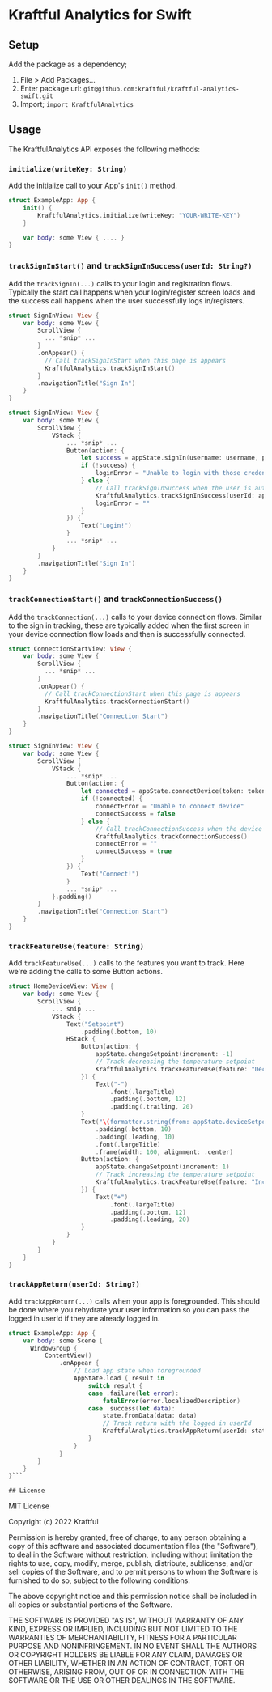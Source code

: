 # Kraftful Analytics for Swift

## Setup

Add the package as a dependency;

1. File > Add Packages...
2. Enter package url: `git@github.com:kraftful/kraftful-analytics-swift.git`
3. Import; `import KraftfulAnalytics`

## Usage

The KraftfulAnalytics API exposes the following methods:

### `initialize(writeKey: String)`

Add the initialize call to your App's `init()` method.

```swift
struct ExampleApp: App {
    init() {
        KraftfulAnalytics.initialize(writeKey: "YOUR-WRITE-KEY")
    }

    var body: some View { .... }
}
```

### `trackSignInStart()` and `trackSignInSuccess(userId: String?)`

Add the `trackSignIn(...)` calls to your login and registration flows. Typically the start call happens when your login/register screen loads and the success call happens when the user successfully logs in/registers.

```swift
struct SignInView: View {
    var body: some View {
        ScrollView {
          ... *snip* ...
        }
        .onAppear() {
          // Call trackSignInStart when this page is appears
          KraftfulAnalytics.trackSignInStart()
        }
        .navigationTitle("Sign In")
    }
}
```

```swift
struct SignInView: View {
    var body: some View {
        ScrollView {
            VStack {
                ... *snip* ...
                Button(action: {
                    let success = appState.signIn(username: username, password: password)
                    if (!success) {
                        loginError = "Unable to login with those credentials"
                    } else {
                        // Call trackSignInSuccess when the user is authenticated
                        KraftfulAnalytics.trackSignInSuccess(userId: appState.loggedInUserId)
                        loginError = ""
                    }
                }) {
                    Text("Login!")
                }
                ... *snip* ...
            }
        }
        .navigationTitle("Sign In")
    }
}
```

### `trackConnectionStart()` and `trackConnectionSuccess()`

Add the `trackConnection(...)` calls to your device connection flows. Similar to the sign in tracking, these are typically added when the first screen in your device connection flow loads and then is successfully connected.

```swift
struct ConnectionStartView: View {
    var body: some View {
        ScrollView {
          ... *snip* ...
        }
        .onAppear() {
          // Call trackConnectionStart when this page is appears
          KraftfulAnalytics.trackConnectionStart()
        }
        .navigationTitle("Connection Start")
    }
}
```

```swift
struct SignInView: View {
    var body: some View {
        ScrollView {
            VStack {
                ... *snip* ...
                Button(action: {
                    let connected = appState.connectDevice(token: token)
                    if (!connected) {
                        connectError = "Unable to connect device"
                        connectSuccess = false
                    } else {
                        // Call trackConnectionSuccess when the device is connected
                        KraftfulAnalytics.trackConnectionSuccess()
                        connectError = ""
                        connectSuccess = true
                    }
                }) {
                    Text("Connect!")
                }
                ... *snip* ...
            }.padding()
        }
        .navigationTitle("Connection Start")
    }
}
```

### `trackFeatureUse(feature: String)`

Add `trackFeatureUse(...)` calls to the features you want to track. Here we're adding the calls to some Button actions.

```swift
struct HomeDeviceView: View {
    var body: some View {
        ScrollView {
            ... snip ...
            VStack {
                Text("Setpoint")
                    .padding(.bottom, 10)
                HStack {
                    Button(action: {
                        appState.changeSetpoint(increment: -1)
                        // Track decreasing the temperature setpoint
                        KraftfulAnalytics.trackFeatureUse(feature: "Decrease Setpoint")
                    }) {
                        Text("-")
                            .font(.largeTitle)
                            .padding(.bottom, 12)
                            .padding(.trailing, 20)
                    }
                    Text("\(formatter.string(from: appState.deviceSetpoint as NSNumber) ?? "?")°")
                        .padding(.bottom, 10)
                        .padding(.leading, 10)
                        .font(.largeTitle)
                        .frame(width: 100, alignment: .center)
                    Button(action: {
                        appState.changeSetpoint(increment: 1)
                        // Track increasing the temperature setpoint
                        KraftfulAnalytics.trackFeatureUse(feature: "Increase Setpoint")
                    }) {
                        Text("+")
                            .font(.largeTitle)
                            .padding(.bottom, 12)
                            .padding(.leading, 20)
                    }
                }
            }
        }
    }
}
```

### `trackAppReturn(userId: String?)`

Add `trackAppReturn(...)` calls when your app is foregrounded. This should be done where you rehydrate your user information so you can pass the logged in userId if they are already logged in.

```swift
struct ExampleApp: App {
    var body: some Scene {
      WindowGroup {
          ContentView()
              .onAppear {
                  // Load app state when foregrounded
                  AppState.load { result in
                      switch result {
                      case .failure(let error):
                          fatalError(error.localizedDescription)
                      case .success(let data):
                          state.fromData(data: data)
                          // Track return with the logged in userId
                          KraftfulAnalytics.trackAppReturn(userId: state.loggedInUserId)
                      }
                  }
              }
        }
    }
}```

## License

```
MIT License

Copyright (c) 2022 Kraftful

Permission is hereby granted, free of charge, to any person obtaining a copy
of this software and associated documentation files (the "Software"), to deal
in the Software without restriction, including without limitation the rights
to use, copy, modify, merge, publish, distribute, sublicense, and/or sell
copies of the Software, and to permit persons to whom the Software is
furnished to do so, subject to the following conditions:

The above copyright notice and this permission notice shall be included in all
copies or substantial portions of the Software.

THE SOFTWARE IS PROVIDED "AS IS", WITHOUT WARRANTY OF ANY KIND, EXPRESS OR
IMPLIED, INCLUDING BUT NOT LIMITED TO THE WARRANTIES OF MERCHANTABILITY,
FITNESS FOR A PARTICULAR PURPOSE AND NONINFRINGEMENT. IN NO EVENT SHALL THE
AUTHORS OR COPYRIGHT HOLDERS BE LIABLE FOR ANY CLAIM, DAMAGES OR OTHER
LIABILITY, WHETHER IN AN ACTION OF CONTRACT, TORT OR OTHERWISE, ARISING FROM,
OUT OF OR IN CONNECTION WITH THE SOFTWARE OR THE USE OR OTHER DEALINGS IN THE
SOFTWARE.
```
